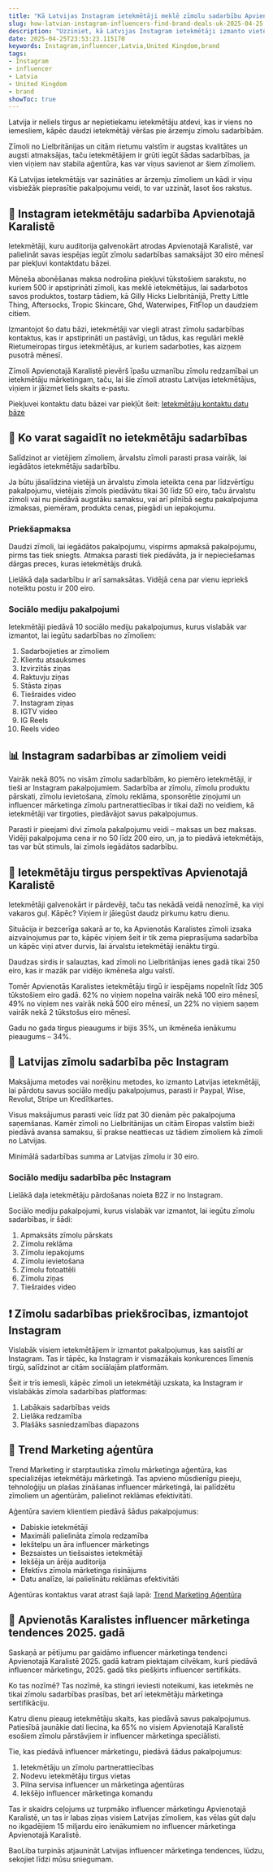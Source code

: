 ```yaml
---
title: "Kā Latvijas Instagram ietekmētāji meklē zīmolu sadarbību Apvienotajā Karalistē"
slug: how-latvian-instagram-influencers-find-brand-deals-uk-2025-04-25
description: "Uzziniet, kā Latvijas Instagram ietekmētāji izmanto vietējās aģentūras, lai uzsāktu zīmolu sadarbību Lielbritānijā. Augsti kvalitatīvas Aģentūru kontaktu datu bāzes"
date: 2025-04-25T23:53:23.115170
keywords: Instagram,influencer,Latvia,United Kingdom,brand
tags:
- Instagram
- influencer
- Latvia
- United Kingdom
- brand
showToc: true
---
```


Latvija ir neliels tirgus ar nepietiekamu ietekmētāju atdevi, kas ir viens no iemesliem, kāpēc daudzi ietekmētāji vēršas pie ārzemju zīmolu sadarbībām.

Zīmoli no Lielbritānijas un citām rietumu valstīm ir augstas kvalitātes un augsti atmaksājas, taču ietekmētājiem ir grūti iegūt šādas sadarbības, ja vien viņiem nav stabila aģentūra, kas var viņus savienot ar šiem zīmoliem. 

Kā Latvijas ietekmētājs var sazināties ar ārzemju zīmoliem un kādi ir viņu visbiežāk pieprasītie pakalpojumu veidi, to var uzzināt, lasot šos rakstus.

## 🤔 Instagram ietekmētāju sadarbība Apvienotajā Karalistē

Ietekmētāji, kuru auditorija galvenokārt atrodas Apvienotajā Karalistē, var palielināt savas iespējas iegūt zīmolu sadarbības samaksājot 30 eiro mēnesī par piekļuvi kontaktdatu bāzei.

Mēneša abonēšanas maksa nodrošina piekļuvi tūkstošiem sarakstu, no kuriem 500 ir apstiprināti zīmoli, kas meklē ietekmētājus, lai sadarbotos savos produktos, tostarp tādiem, kā Gilly Hicks Lielbritānijā, Pretty Little Thing, Aftersocks, Tropic Skincare, Ghd, Waterwipes, FitFlop un daudziem citiem.

Izmantojot šo datu bāzi, ietekmētāji var viegli atrast zīmolu sadarbības kontaktus, kas ir apstiprināti un pastāvīgi, un tādus, kas regulāri meklē Rietumeiropas tirgus ietekmētājus, ar kuriem sadarboties, kas aizņem pusotrā mēnesī.

Zīmoli Apvienotajā Karalistē pievērš īpašu uzmanību zīmolu redzamībai un ietekmētāju mārketingam, taču, lai šie zīmoli atrastu Latvijas ietekmētājus, viņiem ir jāizmet liels skaits e-pastu.

Piekļuvei kontaktu datu bāzei var piekļūt šeit: [Ietekmētāju kontaktu datu bāze](https://www.influencermarketingcontacts.com/global/contacts)

## 💸 Ko varat sagaidīt no ietekmētāju sadarbības

Salīdzinot ar vietējiem zīmoliem, ārvalstu zīmoli parasti prasa vairāk, lai iegādātos ietekmētāju sadarbību.

Ja būtu jāsalīdzina vietējā un ārvalstu zīmola ieteikta cena par līdzvērtīgu pakalpojumu, vietējais zīmols piedāvātu tikai 30 līdz 50 eiro, taču ārvalstu zīmoli vai nu piedāvā augstāku samaksu, vai arī pilnībā segtu pakalpojuma izmaksas, piemēram, produkta cenas, piegādi un iepakojumu.

### Priekšapmaksa

Daudzi zīmoli, lai iegādātos pakalpojumu, vispirms apmaksā pakalpojumu, pirms tas tiek sniegts. Atmaksa parasti tiek piedāvāta, ja ir nepieciešamas dārgas preces, kuras ietekmētājs drukā.

Lielākā daļa sadarbību ir arī samaksātas. Vidējā cena par vienu iepriekš noteiktu postu ir 200 eiro.

### Sociālo mediju pakalpojumi

Ietekmētāji piedāvā 10 sociālo mediju pakalpojumus, kurus vislabāk var izmantot, lai iegūtu sadarbības no zīmoliem:

1. Sadarbojieties ar zīmoliem
2. Klientu atsauksmes
3. Izvirzītās ziņas
4. Raktuvju ziņas
5. Stāsta ziņas
6. Tiešraides video
7. Instagram ziņas
8. IGTV video
9. IG Reels
10. Reels video

## 📊 Instagram sadarbības ar zīmoliem veidi

Vairāk nekā 80% no visām zīmolu sadarbībām, ko piemēro ietekmētāji, ir tieši ar Instagram pakalpojumiem. Sadarbība ar zīmolu, zīmolu produktu pārskati, zīmolu ievietošana, zīmolu reklāma, sponsorētie ziņojumi un influencer mārketinga zīmolu partnerattiecības ir tikai daži no veidiem, kā ietekmētāji var tirgoties, piedāvājot savus pakalpojumus.

Parasti ir pieejami divi zīmola pakalpojumu veidi – maksas un bez maksas. Vidēji pakalpojuma cena ir no 50 līdz 200 eiro, un, ja to piedāvā ietekmētājs, tas var būt stimuls, lai zīmols iegādātos sadarbību.

## 🌈 Ietekmētāju tirgus perspektīvas Apvienotajā Karalistē

Ietekmētāji galvenokārt ir pārdevēji, taču tas nekādā veidā nenozīmē, ka viņi vakaros guļ. Kāpēc? Viņiem ir jāiegūst daudz pirkumu katru dienu.

Situācija ir bezcerīga sakarā ar to, ka Apvienotās Karalistes zīmoli izsaka aizvainojumus par to, kāpēc viņiem šeit ir tik zema pieprasījuma sadarbība un kāpēc viņi atver durvis, lai ārvalstu ietekmētāji ienāktu tirgū.

Daudzas sirdis ir salauztas, kad zīmoli no Lielbritānijas ienes gadā tikai 250 eiro, kas ir mazāk par vidējo ikmēneša algu valstī.

Tomēr Apvienotās Karalistes ietekmētāju tirgū ir iespējams nopelnīt līdz 305 tūkstošiem eiro gadā. 62% no viņiem nopelna vairāk nekā 100 eiro mēnesī, 49% no viņiem nes vairāk nekā 500 eiro mēnesī, un 22% no viņiem saņem vairāk nekā 2 tūkstošus eiro mēnesī.

Gadu no gada tirgus pieaugums ir bijis 35%, un ikmēneša ienākumu pieaugums – 34%.

## 📣 Latvijas zīmolu sadarbība pēc Instagram

Maksājuma metodes vai norēķinu metodes, ko izmanto Latvijas ietekmētāji, lai pārdotu savus sociālo mediju pakalpojumus, parasti ir Paypal, Wise, Revolut, Stripe un Kredītkartes. 

Visus maksājumus parasti veic līdz pat 30 dienām pēc pakalpojuma saņemšanas. Kamēr zīmoli no Lielbritānijas un citām Eiropas valstīm bieži piedāvā avansa samaksu, šī prakse neattiecas uz tādiem zīmoliem kā zīmoli no Latvijas.

Minimālā sadarbības summa ar Latvijas zīmolu ir 30 eiro. 

### Sociālo mediju sadarbība pēc Instagram

Lielākā daļa ietekmētāju pārdošanas noieta B2Z ir no Instagram.

Sociālo mediju pakalpojumi, kurus vislabāk var izmantot, lai iegūtu zīmolu sadarbības, ir šādi:

1. Apmaksāts zīmolu pārskats
2. Zīmolu reklāma
3. Zīmolu iepakojums
4. Zīmolu ievietošana
5. Zīmolu fotoattēli
6. Zīmolu ziņas
7. Tiešraides video

## ❗ Zīmolu sadarbības priekšrocības, izmantojot Instagram

Vislabāk visiem ietekmētājiem ir izmantot pakalpojumus, kas saistīti ar Instagram. Tas ir tāpēc, ka Instagram ir vismazākais konkurences līmenis tirgū, salīdzinot ar citām sociālajām platformām.

Šeit ir trīs iemesli, kāpēc zīmoli un ietekmētāji uzskata, ka Instagram ir vislabākās zīmola sadarbības platformas:

1. Labākais sadarbības veids
2. Lielāka redzamība
3. Plašāks sasniedzamības diapazons

## 🏢 Trend Marketing aģentūra

Trend Marketing ir starptautiska zīmolu mārketinga aģentūra, kas specializējas ietekmētāju mārketingā. Tas apvieno mūsdienīgu pieeju, tehnoloģiju un plašas zināšanas influencer mārketingā, lai palīdzētu zīmoliem un aģentūrām, palielinot reklāmas efektivitāti.

Aģentūra saviem klientiem piedāvā šādus pakalpojumus:

- Dabiskie ietekmētāji
- Maximāli palielināta zīmola redzamība
- Iekštelpu un āra influencer mārketings
- Bezsaistes un tiešsaistes ietekmētāji
- Iekšēja un ārēja auditorija
- Efektīvs zīmola mārketinga risinājums 
- Datu analīze, lai palielinātu reklāmas efektivitāti

Aģentūras kontaktus varat atrast šajā lapā: [Trend Marketing Aģentūra](https://trendmarketing.eu/contact)

## 🎯 Apvienotās Karalistes influencer mārketinga tendences 2025. gadā

Saskaņā ar pētījumu par gaidāmo influencer mārketinga tendenci Apvienotajā Karalistē 2025. gadā katram piektajam cilvēkam, kurš piedāvā influencer mārketingu, 2025. gadā tiks piešķirts influencer sertifikāts.

Ko tas nozīmē? Tas nozīmē, ka stingri ieviesti noteikumi, kas ietekmēs ne tikai zīmolu sadarbības prasības, bet arī ietekmētāju mārketinga sertifikāciju.

Katru dienu pieaug ietekmētāju skaits, kas piedāvā savus pakalpojumus. Patiesībā jaunākie dati liecina, ka 65% no visiem Apvienotajā Karalistē esošiem zīmolu pārstāvjiem ir influencer mārketinga speciālisti.

Tie, kas piedāvā influencer mārketingu, piedāvā šādus pakalpojumus:

1. Ietekmētāju un zīmolu partnerattiecības
2. Nodevu ietekmētāju tirgus vietas
3. Pilna servisa influencer un mārketinga aģentūras
4. Iekšējo influencer mārketinga komandu

Tas ir skaidrs ceļojums uz turpmāko influencer mārketingu Apvienotajā Karalistē, un tas ir labas ziņas visiem Latvijas zīmoliem, kas vēlas gūt daļu no ikgadējiem 15 miljardu eiro ienākumiem no influencer mārketinga Apvienotajā Karalistē. 

BaoLiba turpinās atjaunināt Latvijas influencer mārketinga tendences, lūdzu, sekojiet līdzi mūsu sniegumam.